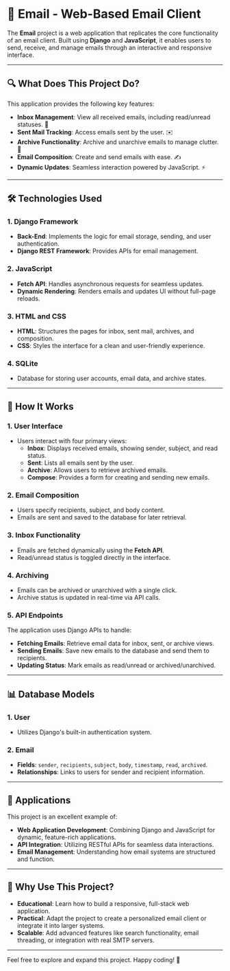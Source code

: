 # 📧 Email - Web-Based Email Client  

The **Email** project is a web application that replicates the core functionality of an email client. Built using **Django** and **JavaScript**, it enables users to send, receive, and manage emails through an interactive and responsive interface.  

---

## 🔍 What Does This Project Do?  

This application provides the following key features:  
- **Inbox Management**: View all received emails, including read/unread statuses. 📨  
- **Sent Mail Tracking**: Access emails sent by the user. ✉️  
- **Archive Functionality**: Archive and unarchive emails to manage clutter. 📂  
- **Email Composition**: Create and send emails with ease. ✍️  
- **Dynamic Updates**: Seamless interaction powered by JavaScript. ⚡  

---

## 🛠️ Technologies Used  

### 1. **Django Framework**  
- **Back-End**: Implements the logic for email storage, sending, and user authentication.  
- **Django REST Framework**: Provides APIs for email management.  

### 2. **JavaScript**  
- **Fetch API**: Handles asynchronous requests for seamless updates.  
- **Dynamic Rendering**: Renders emails and updates UI without full-page reloads.  

### 3. **HTML and CSS**  
- **HTML**: Structures the pages for inbox, sent mail, archives, and composition.  
- **CSS**: Styles the interface for a clean and user-friendly experience.  

### 4. **SQLite**  
- Database for storing user accounts, email data, and archive states.  

---

## 🔧 How It Works  

### 1. User Interface  
- Users interact with four primary views:  
  - **Inbox**: Displays received emails, showing sender, subject, and read status.  
  - **Sent**: Lists all emails sent by the user.  
  - **Archive**: Allows users to retrieve archived emails.  
  - **Compose**: Provides a form for creating and sending new emails.  

### 2. Email Composition  
- Users specify recipients, subject, and body content.  
- Emails are sent and saved to the database for later retrieval.  

### 3. Inbox Functionality  
- Emails are fetched dynamically using the **Fetch API**.  
- Read/unread status is toggled directly in the interface.  

### 4. Archiving  
- Emails can be archived or unarchived with a single click.  
- Archive status is updated in real-time via API calls.  

### 5. API Endpoints  
The application uses Django APIs to handle:  
- **Fetching Emails**: Retrieve email data for inbox, sent, or archive views.  
- **Sending Emails**: Save new emails to the database and send them to recipients.  
- **Updating Status**: Mark emails as read/unread or archived/unarchived.  

---

## 📊 Database Models  

### 1. **User**  
- Utilizes Django's built-in authentication system.  

### 2. **Email**  
- **Fields**: `sender`, `recipients`, `subject`, `body`, `timestamp`, `read`, `archived`.  
- **Relationships**: Links to users for sender and recipient information.  

---

## 🎯 Applications  

This project is an excellent example of:  
- **Web Application Development**: Combining Django and JavaScript for dynamic, feature-rich applications.  
- **API Integration**: Utilizing RESTful APIs for seamless data interactions.  
- **Email Management**: Understanding how email systems are structured and function.  

---

## 🌟 Why Use This Project?  

- **Educational**: Learn how to build a responsive, full-stack web application.  
- **Practical**: Adapt the project to create a personalized email client or integrate it into larger systems.  
- **Scalable**: Add advanced features like search functionality, email threading, or integration with real SMTP servers.  

---  

Feel free to explore and expand this project. Happy coding! 🚀  
